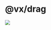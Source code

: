 # @vx/drag

<a title="@vx/drag npm downloads" href="https://www.npmjs.com/package/@vx/drag">
  <img src="https://img.shields.io/npm/dm/@vx/drag.svg?style=flat-square" />
</a>

